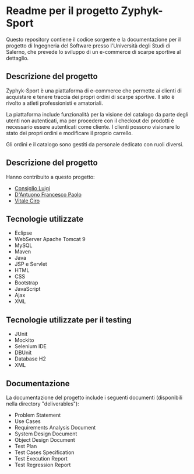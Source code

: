 # Readme per il progetto Zyphyk-Sport

Questo repository contiene il codice sorgente e la documentazione per il progetto di Ingegneria del Software presso l'Università degli Studi di Salerno, che prevede lo sviluppo di un e-commerce di scarpe sportive al dettaglio.

## Descrizione del progetto

Zyphyk-Sport è una piattaforma di e-commerce che permette ai clienti di acquistare e tenere traccia dei propri ordini di scarpe sportive. Il sito è rivolto a atleti professionisti e amatoriali.

La piattaforma include funzionalità per la visione del catalogo da parte degli utenti non autenticati, ma per procedere con il checkout dei prodotti è necessario essere autenticati come cliente. I clienti possono visionare lo stato dei propri ordini e modificare il proprio carrello.

Gli ordini e il catalogo sono gestiti da personale dedicato con ruoli diversi.

## Descrizione del progetto

Hanno contribuito a questo progetto:
* [Consiglio Luigi](https://github.com/luicons01)
* [D'Antuono Francesco Paolo](https://github.com/CpDant)
* [Vitale Ciro](https://github.com/cirovitale)

## Tecnologie utilizzate

- Eclipse
- WebServer Apache Tomcat 9
- MySQL
- Maven
- Java
- JSP e Servlet
- HTML
- CSS
- Bootstrap
- JavaScript
- Ajax
- XML

## Tecnologie utilizzate per il testing

- JUnit
- Mockito
- Selenium IDE
- DBUnit
- Database H2
- XML

## Documentazione

La documentazione del progetto include i seguenti documenti (disponibili nella directory "deliverables"):

- Problem Statement
- Use Cases
- Requirements Analysis Document
- System Design Document
- Object Design Document
- Test Plan
- Test Cases Specification
- Test Execution Report
- Test Regression Report

